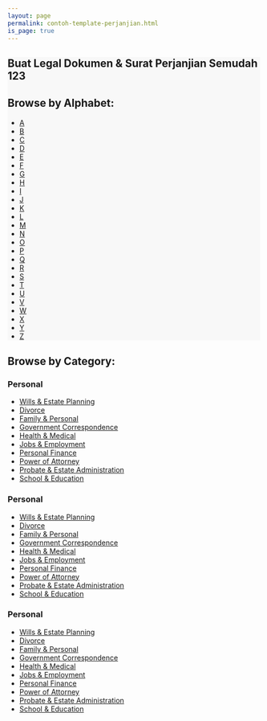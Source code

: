 ```yaml
---
layout: page
permalink: contoh-template-perjanjian.html
is_page: true
---
```

<section class="first-child text-center" style="background:#f8f8f8">
  <div class="container">
    <div class="row">
      <div class="col-md-12">
        <h1><strong>Buat Legal Dokumen &amp; Surat Perjanjian Semudah 123</strong></h1>
      </div>
      <div class="col-md-12">
        <h2 class="section-headers">Browse by Alphabet:</h2>
        <ul class="browse-by-letter">
          <li><a href="/legal-documents-forms-a.rl" title="legal documents forms a">A</a></li><li><a href="/legal-documents-forms-b.rl" title="legal documents forms b">B</a></li><li><a href="/legal-documents-forms-c.rl" title="legal documents forms c">C</a></li><li><a href="/legal-documents-forms-d.rl" title="legal documents forms d">D</a></li>
          <li><a href="/legal-documents-forms-e.rl" title="legal documents forms e">E</a></li><li><a href="/legal-documents-forms-f.rl" title="legal documents forms f">F</a></li><li><a href="/legal-documents-forms-g.rl" title="legal documents forms g">G</a></li><li><a href="/legal-documents-forms-h.rl" title="legal documents forms h">H</a></li><li><a href="/legal-documents-forms-i.rl" title="legal documents forms i">I</a></li><li><a href="/legal-documents-forms-jk.rl" title="legal documents forms jk">J</a></li><li><a href="/legal-documents-forms-jk.rl" title="legal documents forms jk">K</a></li><li><a href="/legal-documents-forms-l.rl" title="legal documents forms l">L</a></li>
          <li><a href="/legal-documents-forms-m.rl" title="legal documents forms m">M</a></li><li><a href="/legal-documents-forms-n.rl" title="legal documents forms n">N</a></li><li><a href="/legal-documents-forms-o.rl" title="legal documents forms o">O</a></li><li><a href="/legal-documents-forms-pq.rl" title="legal documents forms pq">P</a></li><li><a href="/legal-documents-forms-pq.rl" title="legal documents forms pq">Q</a></li><li><a href="/legal-documents-forms-r.rl" title="legal documents forms r">R</a></li><li><a href="/legal-documents-forms-s.rl" title="legal documents forms s">S</a></li><li><a href="/legal-documents-forms-t.rl" title="legal documents forms t">T</a></li>
          <li><a href="/legal-documents-forms-uv.rl" title="legal documents forms uv">U</a></li><li><a href="/legal-documents-forms-uv.rl" title="legal documents forms uv">V</a></li><li><a href="/legal-documents-forms-wxyz.rl" title="legal documents forms wxyz">W</a></li><li><a href="/legal-documents-forms-wxyz.rl" title="legal documents forms wxyz">X</a></li><li><a href="/legal-documents-forms-wxyz.rl" title="legal documents forms wxyz">Y</a></li><li><a href="/legal-documents-forms-wxyz.rl" title="legal documents forms wxyz">Z</a></li>
        </ul>
      </div>
    </div>
  </div>
</section>  
  
  <div class="container">
    <div class="row">
      <div class="col-md-12">
        <h2 class="section-headers">Browse by Category:</h2>
      </div>
      <div class="col-md-4">
        <h3>Personal</h3>
        <ul><li><a href="/legal-forms-personal.rl#estate-planning" title="legal forms personal">Wills &amp; Estate Planning</a></li><li><a href="/legal-forms-personal.rl#family-personal-divorce-and-separation" title="legal forms personal">Divorce</a></li><li><a href="/legal-forms-personal.rl#family-personal" title="legal forms personal">Family &amp; Personal</a></li><li><a href="/legal-forms-personal.rl#government-letters" title="legal forms personal">Government Correspondence</a></li>
        <li><a href="/legal-forms-personal.rl#health-amp-medical" title="legal forms personal">Health &amp; Medical</a></li><li><a href="/legal-forms-personal.rl#employment" title="legal forms personal">Jobs &amp; Employment</a></li><li><a href="/legal-forms-personal.rl#personal-finance" title="legal forms personal">Personal Finance</a></li><li><a href="/legal-forms-personal.rl#power-of-attorney" title="legal forms personal">Power of Attorney</a></li><li><a href="/legal-forms-personal.rl#estate-administration" title="legal forms personal">Probate &amp; Estate Administration</a></li><li><a href="/legal-forms-personal.rl#school-amp-education" title="legal forms personal">School &amp; Education</a></li>
        </ul>
      </div>
      <div class="col-md-4">
        <h3>Personal</h3>
        <ul><li><a href="/legal-forms-personal.rl#estate-planning" title="legal forms personal">Wills &amp; Estate Planning</a></li><li><a href="/legal-forms-personal.rl#family-personal-divorce-and-separation" title="legal forms personal">Divorce</a></li><li><a href="/legal-forms-personal.rl#family-personal" title="legal forms personal">Family &amp; Personal</a></li><li><a href="/legal-forms-personal.rl#government-letters" title="legal forms personal">Government Correspondence</a></li>
        <li><a href="/legal-forms-personal.rl#health-amp-medical" title="legal forms personal">Health &amp; Medical</a></li><li><a href="/legal-forms-personal.rl#employment" title="legal forms personal">Jobs &amp; Employment</a></li><li><a href="/legal-forms-personal.rl#personal-finance" title="legal forms personal">Personal Finance</a></li><li><a href="/legal-forms-personal.rl#power-of-attorney" title="legal forms personal">Power of Attorney</a></li><li><a href="/legal-forms-personal.rl#estate-administration" title="legal forms personal">Probate &amp; Estate Administration</a></li><li><a href="/legal-forms-personal.rl#school-amp-education" title="legal forms personal">School &amp; Education</a></li>
        </ul>
      </div>
      <div class="col-md-4">
        <h3>Personal</h3>
        <ul><li><a href="/legal-forms-personal.rl#estate-planning" title="legal forms personal">Wills &amp; Estate Planning</a></li><li><a href="/legal-forms-personal.rl#family-personal-divorce-and-separation" title="legal forms personal">Divorce</a></li><li><a href="/legal-forms-personal.rl#family-personal" title="legal forms personal">Family &amp; Personal</a></li><li><a href="/legal-forms-personal.rl#government-letters" title="legal forms personal">Government Correspondence</a></li>
        <li><a href="/legal-forms-personal.rl#health-amp-medical" title="legal forms personal">Health &amp; Medical</a></li><li><a href="/legal-forms-personal.rl#employment" title="legal forms personal">Jobs &amp; Employment</a></li><li><a href="/legal-forms-personal.rl#personal-finance" title="legal forms personal">Personal Finance</a></li><li><a href="/legal-forms-personal.rl#power-of-attorney" title="legal forms personal">Power of Attorney</a></li><li><a href="/legal-forms-personal.rl#estate-administration" title="legal forms personal">Probate &amp; Estate Administration</a></li><li><a href="/legal-forms-personal.rl#school-amp-education" title="legal forms personal">School &amp; Education</a></li>
        </ul>
      </div>
    </div>
  </div>
